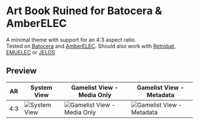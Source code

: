 # Art Book Ruined for Batocera & AmberELEC

A minimal theme with support for an 4:3 aspect ratio.  
Tested on [Batocera](https://batocera.org/) and [AmberELEC](https://AmberELEC.org).  Should also work with [Retrobat](https://github.com/kaylh/RetroBat), [EMUELEC](https://github.com/EmuELEC/EmuELEC) or [JELOS](https://github.com/JustEnoughLinuxOS/distribution)

## Preview

| AR | System View | Gamelist View - Media Only | Gamelist View - Metadata |
|----|----|----|----|
| 4:3 | ![System View](https://i.imgur.com/oLxtHJE.png) | ![Gamelist View - Media Only](https://i.imgur.com/hBkhbTn.png) | ![Gamelist View - Metadata](https://i.imgur.com/XdN7fTm.png) |
